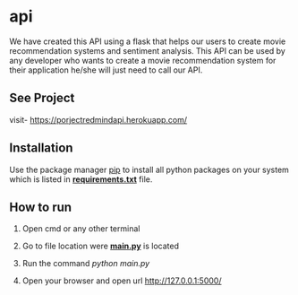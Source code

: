 # api
We have created this API using a flask that helps our users to create movie recommendation systems and sentiment analysis. This API can be used by any developer who wants to create a movie recommendation system for their application he/she will just need to call our API.


## See Project

visit- https://porjectredmindapi.herokuapp.com/

## Installation

Use the package manager [pip](https://pip.pypa.io/en/stable/) to install all python packages on your system which is listed in **[requirements.txt](https://github.com/IntegratedMindHeart/api/blob/master/requirements.txt)** file.

## How to run

1. Open cmd or any other terminal

2. Go to file location were **[main.py](https://github.com/IntegratedMindHeart/api/blob/master/main.py)** is located

3. Run the command *python main.py*

4. Open your browser and open url http://127.0.0.1:5000/
